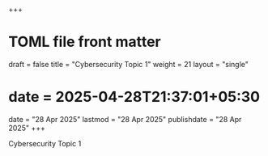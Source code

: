 +++
# TOML file front matter
draft = false
title = "Cybersecurity Topic 1"
weight = 21
layout = "single"
# date = 2025-04-28T21:37:01+05:30
date = "28 Apr 2025"
lastmod = "28 Apr 2025"
publishdate = "28 Apr 2025"
+++

Cybersecurity Topic 1

